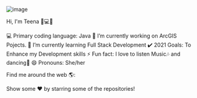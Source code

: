 
![image](https://user-images.githubusercontent.com/76028735/121346055-3b4fa800-c943-11eb-98b4-1e26fa7e2511.png)

Hi, I'm Teena 👩💻👋

💻 Primary coding language: Java
🔭 I’m currently working on ArcGIS Pojects.
🌱 I’m currently learning Full Stack Development
✔️ 2021 Goals: To Enhance my Development skills
⚡ Fun fact: I love to listen Music🎶 and dancing💃
😄 Pronouns: She/her


Find me around the web 🌎:

<a href="https://www.linkedin.com/in/teena-thakur-955266176/" rel="nofollow"></a>


Show some ❤️ by starring some of the repositories!
